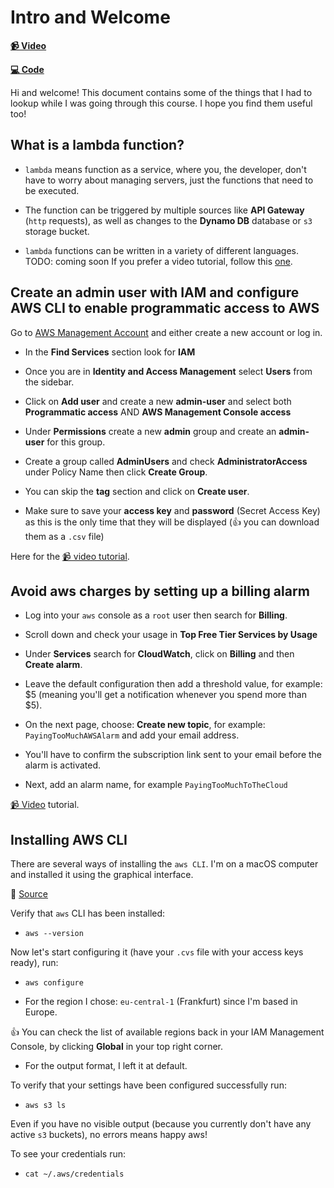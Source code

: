 # Intro and Welcome

**[📹 Video](https://codecentric.de/lessons/build-app-aws-cdk)**

**[💻 Code](https://github.com/the-friendly-coach/egghead-aws-cdk-workshop)**

Hi and welcome! This document contains some of the things that I had to lookup while I was going through this course. I hope you find them useful too!

## What is a lambda function?

* `lambda` means function as a service, where you, the developer, don't have to worry about managing servers, just the functions that need to be executed.

* The function can be triggered by multiple sources like **API Gateway** (`http` requests), as well as changes to the **Dynamo DB** database or `s3` storage bucket.

* `lambda` functions can be written in a variety of different languages.
TODO: coming soon
If you prefer a video tutorial, follow this [one](https://codecentric.de/lessons/aws-whatsup-aws-lambda).

## Create an admin user with IAM and configure AWS CLI to enable programmatic access to AWS

Go to [AWS Management Account](https://aws.amazon.com/console/) and either create a new account or log in.

* In the **Find Services** section look for **IAM**

* Once you are in **Identity and Access Management** select **Users** from the sidebar.

* Click on **Add user** and create a new **admin-user** and select both **Programmatic access** AND **AWS Management Console access**

* Under **Permissions** create a new **admin** group and create an **admin-user** for this group.

* Create a group called **AdminUsers** and check **AdministratorAccess** under Policy Name then click **Create Group**.

* You can skip the **tag** section and click on **Create user**.

* Make sure to save your **access key** and **password** (Secret Access Key) as this is the only time that they will be displayed (👍 you can download them as a `.csv` file)

Here for the [📹 video tutorial](https://codecentric.de/lessons/configure-aws-cdk-iam).

## Avoid aws charges by setting up a billing alarm

* Log into your `aws` console as a `root` user then search for **Billing**.

* Scroll down and check your usage in **Top Free Tier Services by Usage**

* Under **Services** search for **CloudWatch**, click on **Billing** and then **Create alarm**.

* Leave the default configuration then add a threshold value, for example: $5 (meaning you'll get a notification whenever you spend more than $5).

* On the next page, choose: **Create new topic**, for example: `PayingTooMuchAWSAlarm` and add your email address.

* You'll have to confirm the subscription link sent to your email before the alarm is activated.

* Next, add an alarm name, for example `PayingTooMuchToTheCloud`

[📹 Video](https://codecentric.de/lessons/aws-review-billing-dashboard-setup) tutorial.

## Installing AWS CLI

There are several ways of installing the `aws CLI`. I'm on a macOS computer and installed it using the graphical interface.

🤔 [Source](https://docs.aws.amazon.com/cli/latest/userguide/install-cliv2.html)

Verify that `aws` CLI has been installed:

* `aws --version`

Now let's start configuring it (have your `.cvs` file with your access keys ready), run:

* `aws configure`

* For the region I chose: `eu-central-1` (Frankfurt) since I'm based in Europe.

👍 You can check the list of available regions back in your IAM Management Console, by clicking **Global** in your top right corner.

* For the output format, I left it at default.

To verify that your settings have been configured successfully run:

* `aws s3 ls`

Even if you have no visible output (because you currently don't have any active `s3` buckets), no errors means happy aws!

To see your credentials run:

* `cat ~/.aws/credentials`
